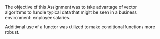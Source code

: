 The objective of this Assignment was to take advantage of vector algorithms to handle typical data that might be seen in a business environment: employee salaries.

Additional use of a functor was utilized to make conditional functions more robust.